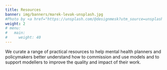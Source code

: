 ```yaml
---
title: Resources
banner: img/banners/marek-levak-unsplash.jpg 
#Photo by <a href="https://unsplash.com/@designmesk?utm_source=unsplash&utm_medium=referral&utm_content=creditCopyText">Marek Levák</a> on <a href="https://unsplash.com/s/photos/tablet?utm_source=unsplash&utm_medium=referral&utm_content=creditCopyText">Unsplash</a>
weight: 2
# menu:
#   main:
#     weight: 40
---
```


We curate a range of practical resources to help mental health planners and policymakers better understand how to commission and use models and to support modellers to improve the quality and impact of their work.
<!--add blocks of content here to add more sections to the community page -->
